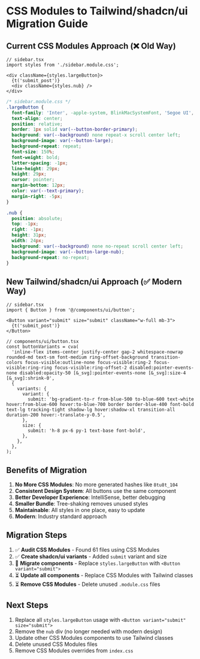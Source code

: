 # CSS Modules to Tailwind/shadcn/ui Migration Guide

## Current CSS Modules Approach (❌ Old Way)

```tsx
// sidebar.tsx
import styles from './sidebar.module.css';

<div className={styles.largeButton}>
  {t('submit_post')}
  <div className={styles.nub} />
</div>
```

```css
/* sidebar.module.css */
.largeButton {
  font-family: 'Inter', -apple-system, BlinkMacSystemFont, 'Segoe UI', 'Roboto', 'Oxygen', 'Ubuntu', 'Cantarell', 'Fira Sans', 'Droid Sans', 'Helvetica Neue', sans-serif;
  text-align: center;
  position: relative;
  border: 1px solid var(--button-border-primary);
  background: var(--background) none repeat-x scroll center left;
  background-image: var(--button-large);
  background-repeat: repeat;
  font-size: 150%;
  font-weight: bold;
  letter-spacing: -1px;
  line-height: 29px;
  height: 29px;
  cursor: pointer;
  margin-bottom: 12px;
  color: var(--text-primary);
  margin-right: -5px;
}

.nub {
  position: absolute;
  top: -1px;
  right: -1px;
  height: 31px;
  width: 24px;
  background: var(--background) none no-repeat scroll center left;
  background-image: var(--button-large-nub);
  background-repeat: no-repeat;
}
```

## New Tailwind/shadcn/ui Approach (✅ Modern Way)

```tsx
// sidebar.tsx
import { Button } from '@/components/ui/button';

<Button variant="submit" size="submit" className="w-full mb-3">
  {t('submit_post')}
</Button>
```

```tsx
// components/ui/button.tsx
const buttonVariants = cva(
  'inline-flex items-center justify-center gap-2 whitespace-nowrap rounded-md text-sm font-medium ring-offset-background transition-colors focus-visible:outline-none focus-visible:ring-2 focus-visible:ring-ring focus-visible:ring-offset-2 disabled:pointer-events-none disabled:opacity-50 [&_svg]:pointer-events-none [&_svg]:size-4 [&_svg]:shrink-0',
  {
    variants: {
      variant: {
        submit: 'bg-gradient-to-r from-blue-500 to-blue-600 text-white hover:from-blue-600 hover:to-blue-700 border border-blue-400 font-bold text-lg tracking-tight shadow-lg hover:shadow-xl transition-all duration-200 hover:-translate-y-0.5',
      },
      size: {
        submit: 'h-8 px-6 py-1 text-base font-bold',
      },
    },
  },
);
```

## Benefits of Migration

1. **No More CSS Modules**: No more generated hashes like `8tu8t_104`
2. **Consistent Design System**: All buttons use the same component
3. **Better Developer Experience**: IntelliSense, better debugging
4. **Smaller Bundle**: Tree-shaking removes unused styles
5. **Maintainable**: All styles in one place, easy to update
6. **Modern**: Industry standard approach

## Migration Steps

1. ✅ **Audit CSS Modules** - Found 61 files using CSS Modules
2. ✅ **Create shadcn/ui variants** - Added `submit` variant and size
3. 🔄 **Migrate components** - Replace `styles.largeButton` with `<Button variant="submit">`
4. ⏳ **Update all components** - Replace CSS Modules with Tailwind classes
5. ⏳ **Remove CSS Modules** - Delete unused `.module.css` files

## Next Steps

1. Replace all `styles.largeButton` usage with `<Button variant="submit" size="submit">`
2. Remove the `nub` div (no longer needed with modern design)
3. Update other CSS Modules components to use Tailwind classes
4. Delete unused CSS Modules files
5. Remove CSS Modules overrides from `index.css`
